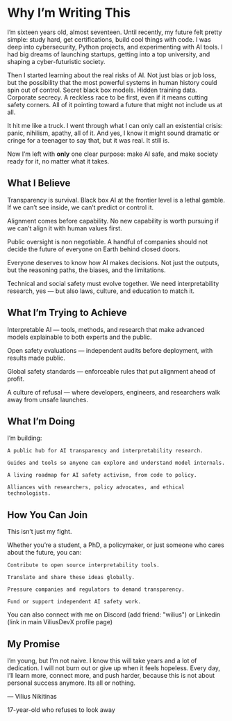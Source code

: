 # Why I’m Writing This

I’m sixteen years old, almost seventeen.
Until recently, my future felt pretty simple: study hard, get certifications, build cool things with code.
I was deep into cybersecurity, Python projects, and experimenting with AI tools. 
I had big dreams of launching startups, getting into a top university, and shaping a cyber-futuristic society.

Then I started learning about the real risks of AI.
Not just bias or job loss, but the possibility that the most powerful systems in human history could spin out of control.
Secret black box models. Hidden training data. Corporate secrecy. 
A reckless race to be first, even if it means cutting safety corners. 
All of it pointing toward a future that might not include us at all.

It hit me like a truck.
I went through what I can only call an existential crisis: panic, nihilism, apathy, all of it. 
And yes, I know it might sound dramatic or cringe for a teenager to say that, but it was real. 
It still is.

Now I’m left with **only** one clear purpose: make AI safe, and make society ready for it, no matter what it takes.

## What I Believe

Transparency is survival.
Black box AI at the frontier level is a lethal gamble. If we can’t see inside, we can’t predict or control it.

Alignment comes before capability.
No new capability is worth pursuing if we can’t align it with human values first.

Public oversight is non negotiable.
A handful of companies should not decide the future of everyone on Earth behind closed doors.

Everyone deserves to know how AI makes decisions.
Not just the outputs, but the reasoning paths, the biases, and the limitations.

Technical and social safety must evolve together.
We need interpretability research, yes — but also laws, culture, and education to match it.

## What I’m Trying to Achieve

Interpretable AI — tools, methods, and research that make advanced models explainable to both experts and the public.

Open safety evaluations — independent audits before deployment, with results made public.

Global safety standards — enforceable rules that put alignment ahead of profit.

A culture of refusal — where developers, engineers, and researchers walk away from unsafe launches.

## What I’m Doing

I’m building:

    A public hub for AI transparency and interpretability research.

    Guides and tools so anyone can explore and understand model internals.

    A living roadmap for AI safety activism, from code to policy.

    Alliances with researchers, policy advocates, and ethical technologists.

## How You Can Join

This isn’t just my fight.

Whether you’re a student, a PhD, a policymaker, or just someone who cares about the future, you can:

    Contribute to open source interpretability tools.
    
    Translate and share these ideas globally.
    
    Pressure companies and regulators to demand transparency.
    
    Fund or support independent AI safety work.

You can also connect with me on Discord (add friend: "wilius") or Linkedin (link in main ViliusDevX profile page)

## **My Promise**

I’m young, but I’m not naive.
I know this will take years and a lot of dedication.
I will not burn out or give up when it feels hopeless.
Every day, I’ll learn more, connect more, and push harder, because this is not about personal success anymore.
Its all or nothing.

— Vilius Nikitinas

17-year-old who refuses to look away

